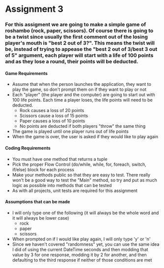 # Assignment 3

### For this assigment we are going to make a simple game of roshambo (rock, paper, scissors). Of course there is going to be a twist since usually the first comment out of the losing player's mouth is "best 2 out of 3?". This means the twist will be, instead of trying to appease the "best 2 out of 3/best 3 out of 5" argument, each player will start with a life of 100 points and as they lose a round, their points will be deducted.

#### Game Requirements
* Assume that when the person launches the application, they want to play the game, so don't prompt them on if they want to play or not
* Each "player" (the player and the computer) are going to start out with 100 life points. Each time a player loses, the life points will need to be deducted.
  * Rock causes a loss of 20 points
  * Scissors cause a loss of 15 points
  * Paper causes a loss of 10 points
  * No points are deducted if both players "throw" the same thing
* The game is played until one player runs out of life points
* When the game is over, the user is asked if they would like to play again

#### Coding Requirements
* You must have one method that returns a tuple
* Pick the proper Flow Control (do/while, while, for, foreach, switch, if/else) block for each process
* Make your methods public so that they are easy to test. There really won't be a good way to test the "Main" method, so try and put as much logic as possible into methods that can be tested
* As with all projects, unit tests are required for this assignment

#### Assumptions that can be made
* I will only type one of the following (it will always be the whole word and it will always be lower case)
  * rock
  * paper
  * scissors
* When prompted on if I would like play again, I will only type 'y' or 'n'
* Since we haven't covered "randomness" yet, you can use the same idea I did of using the current DateTime seconds and then modding that value by 3 for one response, modding it by 2 for another, and then defaulting to the third response if neither of those conditions are met

